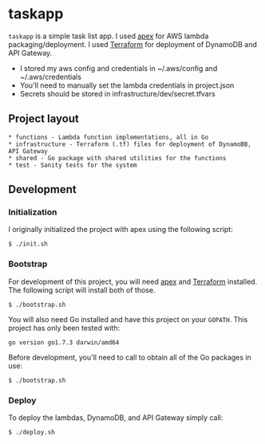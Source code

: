 # taskapp

`taskapp` is a simple task list app. I used [apex](http://apex.run) for AWS lambda packaging/deployment. I used [Terraform](https://www.terraform.io/) for deployment of DynamoDB and API Gateway.

* I stored my aws config and credentials in ~/.aws/config and ~/.aws/credentials 
* You'll need to manually set the lambda credentials in project.json
* Secrets should be stored in infrastructure/dev/secret.tfvars

## Project layout

```
* functions - Lambda function implementations, all in Go
* infrastructure - Terraform (.tf) files for deployment of DynamoBB, API Gateway
* shared - Go package with shared utilities for the functions
* test - Sanity tests for the system
```

## Development

### Initialization

I originally initialized the project with apex using the following script:

```
$ ./init.sh
```

### Bootstrap

For development of this project, you will need [apex](http://apex.run) and [Terraform](https://www.terraform.io/) installed. The following script will install both of those.

```
$ ./bootstrap.sh
```

You will also need Go installed and have this project on your `GOPATH`. This project has only been tested with:

```
go version go1.7.3 darwin/amd64
```

Before development, you'll need to call to obtain all of the Go packages in use:

```
$ ./bootstrap.sh
```

### Deploy

To deploy the lambdas, DynamoDB, and API Gateway simply call:

```
$ ./deploy.sh
```

